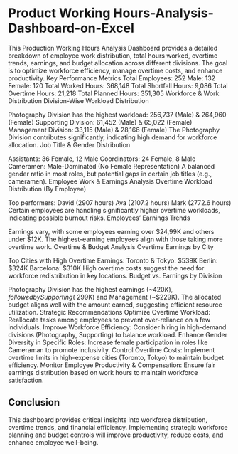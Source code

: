 # Product Working Hours-Analysis-Dashboard-on-Excel
This Production Working Hours Analysis Dashboard provides a detailed breakdown of employee work distribution, total hours worked, overtime trends, earnings, and budget allocation across different divisions. The goal is to optimize workforce efficiency, manage overtime costs, and enhance productivity.
Key Performance Metrics
Total Employees: 252
Male: 132
Female: 120
Total Worked Hours: 368,148
Total Shortfall Hours: 9,086
Total Overtime Hours: 21,218
Total Planned Hours: 351,305
Workforce & Work Distribution
Division-Wise Workload Distribution

Photography Division has the highest workload: 256,737 (Male) & 264,960 (Female)
Supporting Division: 61,452 (Male) & 65,022 (Female)
Management Division: 33,115 (Male) & 28,166 (Female)
The Photography Division contributes significantly, indicating high demand for workforce allocation.
Job Title & Gender Distribution

Assistants: 36 Female, 12 Male
Coordinators: 24 Female, 8 Male
Cameramen: Male-Dominated (No Female Representation)
A balanced gender ratio in most roles, but potential gaps in certain job titles (e.g., cameramen).
Employee Work & Earnings Analysis
Overtime Workload Distribution (By Employee)

Top performers:
David (2907 hours)
Ava (2107.2 hours)
Mark (2772.6 hours)
Certain employees are handling significantly higher overtime workloads, indicating possible burnout risks.
Employees’ Earnings Trends

Earnings vary, with some employees earning over $24,99K and others under $12K.
The highest-earning employees align with those taking more overtime work.
Overtime & Budget Analysis
Overtime Earnings by City

Top Cities with High Overtime Earnings:
Toronto & Tokyo: $539K
Berlin: $324K
Barcelona: $310K
High overtime costs suggest the need for workforce redistribution in key locations.
Budget vs. Earnings by Division

Photography Division has the highest earnings (~$420K), followed by Supporting (~$299K) and Management (~$229K).
The allocated budget aligns well with the amount earned, suggesting efficient resource utilization.
Strategic Recommendations
Optimize Overtime Workload: Reallocate tasks among employees to prevent over-reliance on a few individuals.
Improve Workforce Efficiency: Consider hiring in high-demand divisions (Photography, Supporting) to balance workload.
Enhance Gender Diversity in Specific Roles: Increase female participation in roles like Cameraman to promote inclusivity.
Control Overtime Costs: Implement overtime limits in high-expense cities (Toronto, Tokyo) to maintain budget efficiency.
Monitor Employee Productivity & Compensation: Ensure fair earnings distribution based on work hours to maintain workforce satisfaction.
## Conclusion
This dashboard provides critical insights into workforce distribution, overtime trends, and financial efficiency. Implementing strategic workforce planning and budget controls will improve productivity, reduce costs, and enhance employee well-being.

